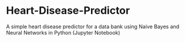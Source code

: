 # Heart-Disease-Predictor
A simple heart disease predictor for a data bank using Naive Bayes and Neural Networks in Python (Jupyter Notebook)
